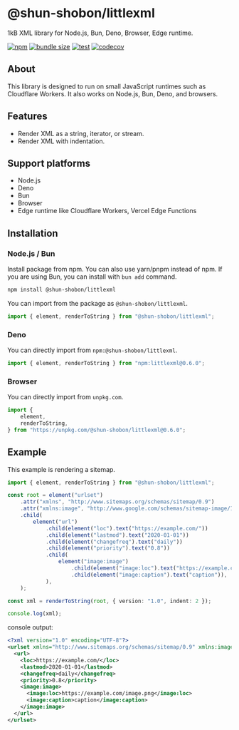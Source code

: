 # @shun-shobon/littlexml

1kB XML library for Node.js, Bun, Deno, Browser, Edge runtime.

[![npm](https://img.shields.io/npm/v/@shun-shobon/littlexml?logo=npm)](https://www.npmjs.com/package/@shun-shobon/littlexml)
[![bundle size](https://img.shields.io/bundlephobia/minzip/@shun-shobon/littlexml)](https://bundlephobia.com/package/@shun-shobon/littlexml)
[![test](https://github.com/shun-shobon/littlexml/actions/workflows/check.yml/badge.svg)](https://github.com/shun-shobon/littlexml/actions/workflows/check.yml)
[![codecov](https://codecov.io/gh/shun-shobon/littlexml/branch/master/graph/badge.svg?token=VAZxHGjjpu)](https://codecov.io/gh/shun-shobon/littlexml)

## About

This library is designed to run on small JavaScript runtimes such as Cloudflare
Workers. It also works on Node.js, Bun, Deno, and browsers.

## Features

- Render XML as a string, iterator, or stream.
- Render XML with indentation.

## Support platforms

- Node.js
- Deno
- Bun
- Browser
- Edge runtime like Cloudflare Workers, Vercel Edge Functions

## Installation

### Node.js / Bun

Install package from npm. You can also use yarn/pnpm instead of npm.
If you are using Bun, you can install with `bun add` command.

```sh
npm install @shun-shobon/littlexml
```

You can import from the package as `@shun-shobon/littlexml`.

```ts
import { element, renderToString } from "@shun-shobon/littlexml";
```

<!-- x-release-please-start-version -->

### Deno

You can directly import from `npm:@shun-shobon/littlexml`.

```ts
import { element, renderToString } from "npm:littlexml@0.6.0";
```

### Browser

You can directly import from `unpkg.com`.

```js
import {
	element,
	renderToString,
} from "https://unpkg.com/@shun-shobon/littlexml@0.6.0";
```

<!-- x-release-please-end -->

## Example

This example is rendering a sitemap.

```typescript
import { element, renderToString } from "@shun-shobon/littlexml";

const root = element("urlset")
	.attr("xmlns", "http://www.sitemaps.org/schemas/sitemap/0.9")
	.attr("xmlns:image", "http://www.google.com/schemas/sitemap-image/1.1")
	.child(
		element("url")
			.child(element("loc").text("https://example.com/"))
			.child(element("lastmod").text("2020-01-01"))
			.child(element("changefreq").text("daily"))
			.child(element("priority").text("0.8"))
			.child(
				element("image:image")
					.child(element("image:loc").text("https://example.com/image.png"))
					.child(element("image:caption").text("caption")),
			),
	);

const xml = renderToString(root, { version: "1.0", indent: 2 });

console.log(xml);
```

console output:

```xml
<?xml version="1.0" encoding="UTF-8"?>
<urlset xmlns="http://www.sitemaps.org/schemas/sitemap/0.9" xmlns:image="http://www.google.com/schemas/sitemap-image/1.1">
  <url>
    <loc>https://example.com/</loc>
    <lastmod>2020-01-01</lastmod>
    <changefreq>daily</changefreq>
    <priority>0.8</priority>
    <image:image>
      <image:loc>https://example.com/image.png</image:loc>
      <image:caption>caption</image:caption>
    </image:image>
  </url>
</urlset>
```

